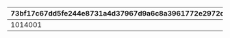 |73bf17c67dd5fe244e8731a4d37967d9a6c8a3961772e2972da273f8c38385ea|60dc70a04fd2e5fb7ae436b9409afd74017b66fffc46692055411e3d74025e65|e42dde4c024bd00164d3d5063310bab55342b20f0da109d6944290189fa39c08|
| --- | --- | --- |
|1014001|1|10140110|